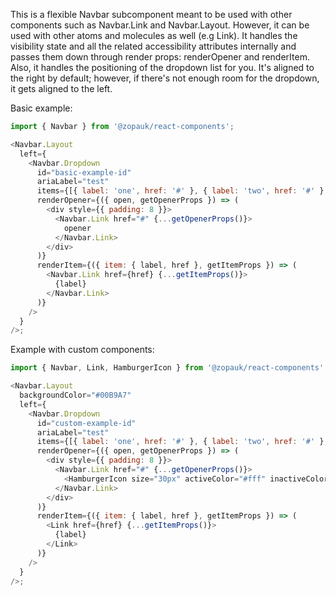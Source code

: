 This is a flexible Navbar subcomponent meant to be used with other components such as Navbar.Link and Navbar.Layout. However, it can be used with other atoms and molecules as well (e.g Link). It handles the visibility state and all the related accessibility attributes internally and passes them down through render props: renderOpener and renderItem. Also, it handles the positioning of the dropdown list for you. It's aligned to the right by default; however, if there's not enough room for the dropdown, it gets aligned to the left.

Basic example:

```js { "props": { "style": { "transform": "translate3d(0, 0, 0)", "backgroundColor": "#00B9A7", "border": "2px solid #efefef"} } }
import { Navbar } from '@zopauk/react-components';

<Navbar.Layout
  left={
    <Navbar.Dropdown
      id="basic-example-id"
      ariaLabel="test"
      items={[{ label: 'one', href: '#' }, { label: 'two', href: '#' }, { label: 'three', href: '#' }]}
      renderOpener={({ open, getOpenerProps }) => (
        <div style={{ padding: 8 }}>
          <Navbar.Link href="#" {...getOpenerProps()}>
            opener
          </Navbar.Link>
        </div>
      )}
      renderItem={({ item: { label, href }, getItemProps }) => (
        <Navbar.Link href={href} {...getItemProps()}>
          {label}
        </Navbar.Link>
      )}
    />
  }
/>;
```

Example with custom components:

```js { "props": { "style": { "transform": "translate3d(0, 0, 0)", "backgroundColor": "#00B9A7", "border": "2px solid #efefef" } } }
import { Navbar, Link, HamburgerIcon } from '@zopauk/react-components';

<Navbar.Layout
  backgroundColor="#00B9A7"
  left={
    <Navbar.Dropdown
      id="custom-example-id"
      ariaLabel="test"
      items={[{ label: 'one', href: '#' }, { label: 'two', href: '#' }, { label: 'three', href: '#' }]}
      renderOpener={({ open, getOpenerProps }) => (
        <div style={{ padding: 8 }}>
          <Navbar.Link href="#" {...getOpenerProps()}>
            <HamburgerIcon size="30px" activeColor="#fff" inactiveColor="#fff" />
          </Navbar.Link>
        </div>
      )}
      renderItem={({ item: { label, href }, getItemProps }) => (
        <Link href={href} {...getItemProps()}>
          {label}
        </Link>
      )}
    />
  }
/>;
```
